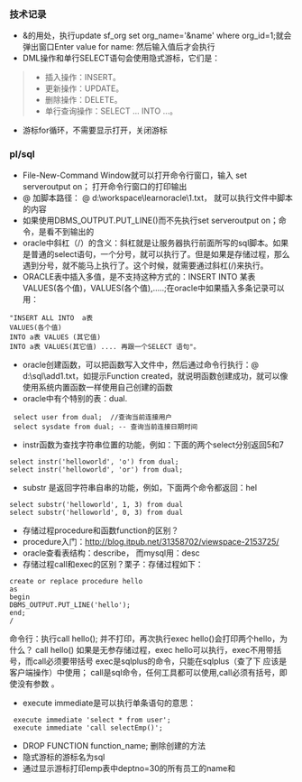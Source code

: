 ### 技术记录
- &的用处，执行update sf_org set org_name='&name' where org_id=1;就会弹出窗口Enter value for name: 然后输入值后才会执行
- DML操作和单行SELECT语句会使用隐式游标，它们是： 
> * 插入操作：INSERT。 
> * 更新操作：UPDATE。 
> * 删除操作：DELETE。 
> * 单行查询操作：SELECT ... INTO ...。 
- 游标for循环，不需要显示打开，关闭游标

### pl/sql 
- File-New-Command Window就可以打开命令行窗口，输入 set serveroutput on； 打开命令行窗口的打印输出
- @ 加脚本路径： @ d:\workspace\learnoracle\1.txt， 就可以执行文件中脚本的内容
- 如果使用DBMS_OUTPUT.PUT_LINE()而不先执行set serveroutput on；命令，是看不到输出的
- oracle中斜杠（/）的含义：斜杠就是让服务器执行前面所写的sql脚本。如果是普通的select语句，一个分号，就可以执行了。但是如果是存储过程，那么遇到分号，就不能马上执行了。这个时候，就需要通过斜杠(/)来执行。
- ORACLE表中插入多值，是不支持这种方式的：INSERT INTO 某表 VALUES(各个值)，VALUES(各个值),.....;在oracle中如果插入多条记录可以用：
```
"INSERT ALL INTO  a表
VALUES(各个值)  
INTO a表 VALUES (其它值) 
INTO a表 VALUES(其它值) .... 再跟一个SELECT 语句"。
```
- oracle创建函数，可以把函数写入文件中，然后通过命令行执行：@ d:\sql\add1.txt，如提示Function created，就说明函数创建成功，就可以像使用系统内置函数一样使用自己创建的函数
- oracle中有个特别的表：dual.
```
 select user from dual;  //查询当前连接用户
 select sysdate from dual; -- 查询当前连接日期时间
 ```
- instr函数为查找字符串位置的功能，例如：下面的两个select分别返回5和7
```
select instr('helloworld', 'o') from dual;   
select instr('helloworld', 'or') from dual;   
```
- substr 是返回字符串自串的功能，例如，下面两个命令都返回：hel
```
select substr('helloworld', 1, 3) from dual
select substr('helloworld', 0, 3) from dual
```
- 存储过程procedure和函数function的区别？
- procedure入门：http://blog.itpub.net/31358702/viewspace-2153725/
- oracle查看表结构：describe， 而mysql用：desc 
- 存储过程call和exec的区别？栗子：存储过程如下：
```
create or replace procedure hello
as
begin
DBMS_OUTPUT.PUT_LINE('hello');
end;
/
```
命令行：执行call hello(); 并不打印，再次执行exec hello()会打印两个hello，为什么？
call hello() 如果是无参存储过程，exec hello可以执行，exec不用带括号，而call必须要带括号
exec是sqlplus的命令，只能在sqlplus（查了下 应该是 客户端操作）中使用；
call是sql命令，任何工具都可以使用,call必须有括号，即使没有参数 。
- execute immediate是可以执行单条语句的意思：
```
 execute immediate 'select * from user';
 execute immediate 'call selectEmp()';
```
- DROP FUNCTION function_name; 删除创建的方法
- 隐式游标的游标名为sql
- 通过显示游标打印emp表中deptno=30的所有员工的name和